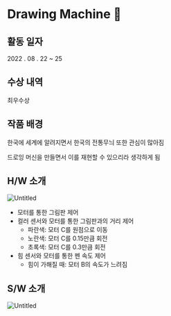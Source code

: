 # Drawing Machine 🎨

## 활동 일자

2022 . 08 . 22 ~ 25

## 수상 내역

최우수상

## 작품 배경

한국에 세계에 알려지면서 한국의 전통무늬 또한 관심이 많아짐

드로잉 머신을 만들면서 이를 재현할 수 있으리라 생각하게 됨

## H/W 소개

![Untitled](https://s3-us-west-2.amazonaws.com/secure.notion-static.com/6eadff9c-e29c-4932-9912-5cb1345f86a7/Untitled.png)

- 모터를 통한 그림판 제어
- 컬러 센서와 모터를 통한 그림판과의 거리 제어
    - 파란색: 모터 C를 원점으로 이동
    - 노란색: 모터 C를 0.15만큼 회전
    - 초록색: 모터 C를 0.3만큼 회전
- 힘 센서와 모터를 통한 펜 속도 제어
    - 힘이 가해질 때: 모터 B의 속도가 느려짐

## S/W 소개

![Untitled](https://s3-us-west-2.amazonaws.com/secure.notion-static.com/f73a5aba-e252-4bf2-9756-f99849ac8f70/Untitled.png)